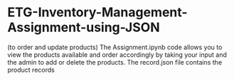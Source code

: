 # ETG-Inventory-Management-Assignment-using-JSON
(to order and update products)  The Assignment.ipynb code allows you to view the products available and order accordingly by taking your input and the admin to add or delete the products.  The record.json file contains the product records
